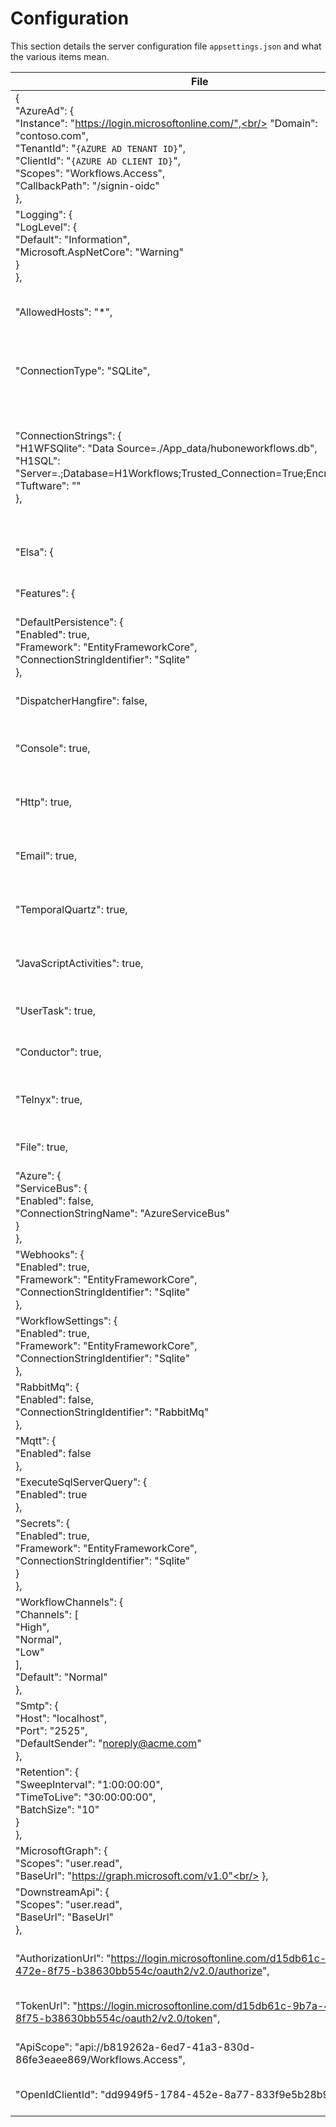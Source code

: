# Configuration
This section details the server configuration file ```appsettings.json```  and what the various items mean.

| File | Description |
| -- | -- |
| {<br/>    "AzureAd": {<br/>"Instance": "https://login.microsoftonline.com/",<br/>		"Domain": "contoso.com",<br/>		"TenantId": "```{AZURE AD TENANT ID}```",<br/>		"ClientId": "```{AZURE AD CLIENT ID}```",<br/>		"Scopes": "Workflows.Access",<br/>		"CallbackPath": "/signin-oidc"<br/> 	}, | Azure AD Security Configuration Information |
| "Logging": {<br/>		"LogLevel": {<br/>			"Default": "Information",<br/>			"Microsoft.AspNetCore": "Warning"<br/>		}<br/>	}, | Sets logging verbosity. Values are Debug, Warning or Information. |
|	"AllowedHosts": "*", | Sets which hosts can access the API |
|	"ConnectionType": "SQLite", | Sets the connection type. Values are ```SQLite``` or ```SQL``` |
| 	"ConnectionStrings": {<br/>		"H1WFSQlite": "Data Source=./App_data/huboneworkflows.db",<br/>		"H1SQL": "Server=.;Database=H1Workflows;Trusted_Connection=True;Encrypt=False;",<br/>		"Tuftware": ""<br/>	}, | Sets the connection strings for SQLite and SQLServer and optionally other connectors if required. |
| 	"Elsa": { | Elsa Configuration Information |
| 		"Features": { | Elsa Feature Configuration Information |
|			"DefaultPersistence": { <br/>				"Enabled": true, <br/>				"Framework": "EntityFrameworkCore", <br/>				"ConnectionStringIdentifier": "Sqlite" <br/>			}, | Persistence configuration settings for Elsa. |
|			"DispatcherHangfire": false, | Enables Hangfire Dispatcher |
|			"Console": true, | Enables or disables Console Activities |
|			"Http": true, | Enables or disables HTTP Activities |
|			"Email": true, | Enables or disables Email Activities |
|			"TemporalQuartz": true, | Enables or disables Quartz Activities |
|			"JavaScriptActivities": true, | Enables or disables JavaScript Activities |
|			"UserTask": true, | Enables or disables Elsa User Tasks |
|			"Conductor": true, | Enables or disbales the Conductor |
|			"Telnyx": true, | Enables or disables Telnyx Activities |
|			"File": true, | Enables or disbables File Activities |
|			"Azure": {<br/>				"ServiceBus": {<br/>					"Enabled": false,<br/>					"ConnectionStringName": "AzureServiceBus"<br/>				}<br/>			},| Configures Azure Service Bus |
|			"Webhooks": {<br/>				"Enabled": true,<br/>				"Framework": "EntityFrameworkCore",<br/>				"ConnectionStringIdentifier": "Sqlite"<br/>			}, | Configures WebHooks |
|			"WorkflowSettings": {<br/>				"Enabled": true,<br/>				"Framework": "EntityFrameworkCore",<br/>				"ConnectionStringIdentifier": "Sqlite"<br/>			}, | Configures Workflow Settings |
|			"RabbitMq": {<br/>				"Enabled": false,<br/>				"ConnectionStringIdentifier": "RabbitMq"<br/>			}, | Configures RabbitMQ |
| 			"Mqtt": {<br/>				"Enabled": false<br/>			}, | Configures MQTT |
| 			"ExecuteSqlServerQuery": {<br/>				"Enabled": true<br/>			}, | Enables SQL Query Activities |
|			"Secrets": {<br/>				"Enabled": true,<br/>				"Framework": "EntityFrameworkCore",<br/>				"ConnectionStringIdentifier": "Sqlite"<br/>			}<br/>		}, | Configures Elsa Secrets |
| 		"WorkflowChannels": {<br/>			"Channels": [<br/>				"High",<br/>				"Normal",<br/>				"Low"<br/>			],<br/>			"Default": "Normal"<br/>		}, | Configures Workflow Channels |
|		"Smtp": {<br/>			"Host": "localhost",<br/>			"Port": "2525",<br/>			"DefaultSender": "noreply@acme.com"<br/>		}, | Configures SMTP Settings for Email Activities|
|		"Retention": {<br/>			"SweepInterval": "1:00:00:00",<br/>			"TimeToLive": "30:00:00:00",<br/>			"BatchSize": "10"<br/>		}<br/>	}, | Configures Retention to enable automatic clean up |
|	"MicrosoftGraph": {<br/>		"Scopes": "user.read",<br/>		"BaseUrl": "https://graph.microsoft.com/v1.0"<br/>	}, | Configures Microsoft Graph |
|	"DownstreamApi": {<br/>		"Scopes": "user.read",<br/>		"BaseUrl": "BaseUrl"<br/>	}, | Configures a Downstream API for future use |
|	"AuthorizationUrl": "https://login.microsoftonline.com/d15db61c-9b7a-472e-8f75-b38630bb554c/oauth2/v2.0/authorize", | Configures the OAuth2 Authorization URL |
|	"TokenUrl": "https://login.microsoftonline.com/d15db61c-9b7a-472e-8f75-b38630bb554c/oauth2/v2.0/token", | Configures the OAuth2 Token URL |
|	"ApiScope": "api://b819262a-6ed7-41a3-830d-86fe3eaee869/Workflows.Access", | Configures the Api Scope |
|	"OpenIdClientId": "dd9949f5-1784-452e-8a77-833f9e5b28b9" | Configures the Open Id Client Id

